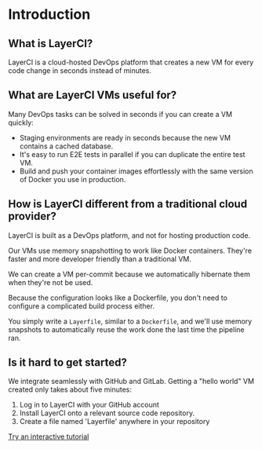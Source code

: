 # Introduction

## What is LayerCI?

LayerCI is a cloud-hosted DevOps platform that creates a new VM for every code change in seconds instead of minutes.

## What are LayerCI VMs useful for?

Many DevOps tasks can be solved in seconds if you can create a VM quickly:

- Staging environments are ready in seconds because the new VM contains a cached database.
- It's easy to run E2E tests in parallel if you can duplicate the entire test VM.
- Build and push your container images effortlessly with the same version of Docker you use in production.

## How is LayerCI different from a traditional cloud provider?

LayerCI is built as a DevOps platform, and not for hosting production code.

Our VMs use memory snapshotting to work like Docker containers. They're faster and more developer friendly than a traditional VM.

We can create a VM per-commit because we automatically hibernate them when they're not be used.

Because the configuration looks like a Dockerfile, you don't need to configure a complicated build process either.

You simply write a `Layerfile`, similar to a `Dockerfile`, and we'll use memory snapshots to automatically reuse the work done the last time the pipeline ran.

## Is it hard to get started?

We integrate seamlessly with GitHub and GitLab. Getting a "hello world" VM created only takes about five minutes:

1. Log in to LayerCI with your GitHub account
2. Install LayerCI onto a relevant source code repository.
3. Create a file named 'Layerfile' anywhere in your repository

<a class="btn btn-lg btn-success" href="/onboarding">Try an interactive tutorial</a>